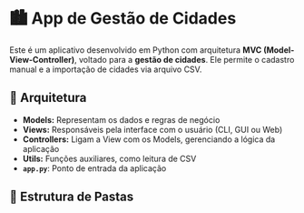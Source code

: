 # 🏙️ App de Gestão de Cidades

Este é um aplicativo desenvolvido em Python com arquitetura **MVC (Model-View-Controller)**, voltado para a **gestão de cidades**. Ele permite o cadastro manual e a importação de cidades via arquivo CSV.

## 🧱 Arquitetura

- **Models:** Representam os dados e regras de negócio
- **Views:** Responsáveis pela interface com o usuário (CLI, GUI ou Web)
- **Controllers:** Ligam a View com os Models, gerenciando a lógica da aplicação
- **Utils:** Funções auxiliares, como leitura de CSV
- **`app.py`**: Ponto de entrada da aplicação

## 📁 Estrutura de Pastas

